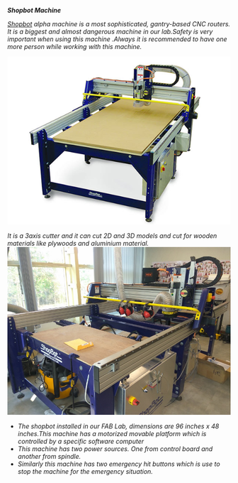 ***Shopbot Machine*** 

*[Shopbot](https://support.shopbottools.com/products/alpha) alpha machine is a most sophisticated, gantry-based CNC routers. It is a biggest and almost dangerous machine in our lab.Safety is very important when using this machine .Always it is recommended to have one more person while working with this machine.*

![Shopbot-Machine](/img/shopbotalpha.jpg)   

*It is a 3axis cutter and it can cut 2D and 3D models and cut for wooden materials like plywoods and aluminium material.*  
![shopbot](/img/shopbot.jpg)
- *The shopbot installed in our FAB Lab, dimensions are 96 inches x 48 inches.This machine has a motorized movable platform which is controlled by a specific software computer*
- *This machine has two power sources. One from control board and another from spindle.*
- *Similarly this machine has two emergency hit buttons which is use to stop the machine for the emergency situation.*

